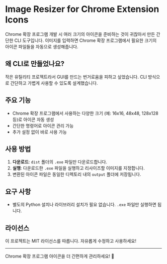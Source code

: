 # Image Resizer for Chrome Extension Icons

Chrome 확장 프로그램 개발 시 여러 크기의 아이콘을 준비하는 것이 귀찮아서 만든 간단한 CLI 도구입니다. 이미지를 입력하면 Chrome 확장 프로그램에서 필요한 크기의 아이콘 파일들을 자동으로 생성해줍니다.

## 왜 CLI로 만들었나요?
작은 유틸리티 프로젝트라서 GUI를 만드는 번거로움을 피하고 싶었습니다. CLI 방식으로 간단하고 가볍게 사용할 수 있도록 설계했습니다.

## 주요 기능
- Chrome 확장 프로그램에서 사용하는 다양한 크기 (예: 16x16, 48x48, 128x128 등)로 아이콘 자동 생성
- 간단한 명령어로 아이콘 관리 가능
- 추가 설정 없이 바로 사용 가능

## 사용 방법
1. **다운로드**: `dist` 폴더의 `.exe` 파일만 다운로드합니다.
2. **실행**: 다운로드한 `.exe` 파일을 실행하고 리사이즈할 이미지를 지정합니다.
3. 변환된 아이콘 파일은 동일한 디렉토리 내의 `output` 폴더에 저장됩니다.

## 요구 사항
- 별도의 Python 설치나 라이브러리 설치가 필요 없습니다. `.exe` 파일만 실행하면 됩니다.

## 라이선스
이 프로젝트는 MIT 라이선스를 따릅니다. 자유롭게 수정하고 사용하세요!

---

Chrome 확장 프로그램 아이콘을 더 간편하게 관리하세요! 🎉
